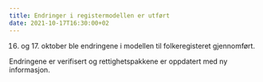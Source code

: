 ```yaml
---
title: Endringer i registermodellen er utført
date: 2021-10-17T16:30:00+02
---
```


16. og 17. oktober ble endringene i modellen til folkeregisteret gjennomført. 

Endringene er verifisert og rettighetspakkene er oppdatert med ny informasjon.   
